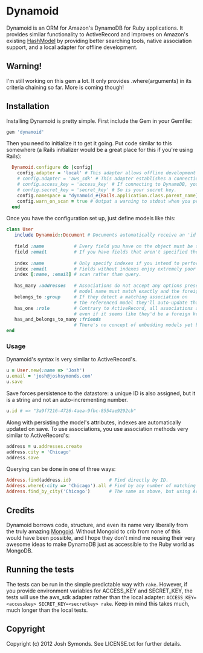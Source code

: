 # Dynamoid

Dynamoid is an ORM for Amazon's DynamoDB for Ruby applications. It provides similar functionality to ActiveRecord and improves on Amazon's existing [HashModel](http://docs.amazonwebservices.com/AWSRubySDK/latest/AWS/Record/HashModel.html) by providing better searching tools, native association support, and a local adapter for offline development.

## Warning!

I'm still working on this gem a lot. It only provides .where(arguments) in its criteria chaining so far. More is coming though!

## Installation

Installing Dynamoid is pretty simple. First include the Gem in your Gemfile:

```ruby
gem 'dynamoid'
```

Then you need to initialize it to get it going. Put code similar to this somewhere (a Rails initializer would be a great place for this if you're using Rails):

```ruby
  Dynamoid.configure do |config|
    config.adapter = 'local' # This adapter allows offline development without connecting to the DynamoDB servers. Data is NOT persisted.
    # config.adapter = 'aws_sdk' # This adapter establishes a connection to the DynamoDB servers using's Amazon's own awful AWS gem.
    # config.access_key = 'access_key' # If connecting to DynamoDB, your access key is required.
    # config.secret_key = 'secret_key' # So is your secret key. 
    config.namespace = "dynamoid_#{Rails.application.class.parent_name}_#{Rails.env}" # To namespace tables created by Dynamoid from other tables you might have.
    config.warn_on_scan = true # Output a warning to stdout when you perform a scan rather than a query on a table
  end

```

Once you have the configuration set up, just define models like this:

```ruby
class User
   include Dynamoid::Document # Documents automatically receive an 'id' field: you don't have to specify it.
   
   field :name           # Every field you have on the object must be specified here.
   field :email          # If you have fields that aren't specified they won't be attached to the object as methods.
   
   index :name           # Only specify indexes if you intend to perform queries on the specified fields.
   index :email          # Fields without indexes enjoy extremely poor performance as they must use 
   index [:name, :email] # scan rather than query.
   
   has_many :addresses   # Associations do not accept any options presently. The referenced
                         # model name must match exactly and the foreign key is always id.
   belongs_to :group     # If they detect a matching association on 
                         # the referenced model they'll auto-update that association.
   has_one :role         # Contrary to ActiveRecord, all associations are stored on the object,
                         # even if it seems like they'd be a foreign key association.
   has_and_belongs_to_many :friends
                         # There's no concept of embedding models yet but it's coming!
end
```

### Usage

Dynamoid's syntax is very similar to ActiveRecord's.

```ruby
u = User.new(:name => 'Josh')
u.email = 'josh@joshsymonds.com'
u.save
```

Save forces persistence to the datastore: a unique ID is also assigned, but it is a string and not an auto-incrementing number.

```ruby
u.id # => "3a9f7216-4726-4aea-9fbc-8554ae9292cb"
```

Along with persisting the model's attributes, indexes are automatically updated on save. To use associations, you use association methods very similar to ActiveRecord's:

```ruby
address = u.addresses.create
address.city = 'Chicago'
address.save
```

Querying can be done in one of three ways:

```ruby
Address.find(address.id)              # Find directly by ID.
Address.where(:city => 'Chicago').all # Find by any number of matching criteria... though presently only "where" is supported.
Address.find_by_city('Chicago')       # The same as above, but using ActiveRecord's older syntax.
```

## Credits

Dynamoid borrows code, structure, and even its name very liberally from the truly amazing [Mongoid](https://github.com/mongoid/mongoid). Without Mongoid to crib from none of this would have been possible, and I hope they don't mind me reusing their very awesome ideas to make DynamoDB just as accessible to the Ruby world as MongoDB.

## Running the tests

The tests can be run in the simple predictable way with ```rake```. However, if you provide environment variables for ACCESS_KEY and SECRET_KEY, the tests will use the aws_sdk adapter rather than the local adapter: ```ACCESS_KEY=<accesskey> SECRET_KEY=<secretkey> rake```. Keep in mind this takes much, much longer than the local tests.

## Copyright

Copyright (c) 2012 Josh Symonds. See LICENSE.txt for further details.

